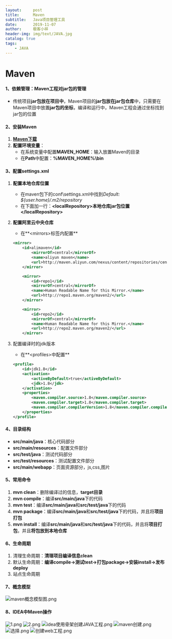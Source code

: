 ```yaml
---
layout:     post                    
title:      Maven
subtitle:   Java项目管理工具               
date:       2019-11-07               
author:     极客小祥                      
header-img: img/text/JAVA.jpg   
catalog: true                        
tags: 
    - JAVA
---
```


# Maven
#### 1、**依赖管理**：Maven工程对jar包的管理
* 传统项目**jar包放在项目中**，Maven项目的**jar包放在jar包仓库**中，只需要在Maven项目中放置**jar包的坐标**，编译和运行中，Maven工程会通过坐标找到jar包的位置

#### 2、安装Maven
1. **[Maven下载](http://mirrors.gigenet.com/apache/maven/maven-3/3.6.2/binaries/apache-maven-3.6.2-bin.zip)**
2. **配置环境变量**：
    * 在系统变量中配置**MAVEN_HOME**：输入放置Maven的目录
    * 在**Path**中配置：**%MAVEN_HOME%\bin**

#### 3、配置settings.xml
1. **配置本地仓库位置**
    * 在maven包下的conf\settings.xml中找到*Default: ${user.home}/.m2/repository*
    * 在下面加一行：**\<localRepository\>本地仓库jar包位置\</localRepository\>**
2. **配置阿里云中央仓库**
    * 在**\<mirrors\>标签内配置**

    ```xml
    <mirror>
        <id>alimaven</id>
            <mirrorOf>central</mirrorOf>
            <name>aliyun maven</name>
            <url>http://maven.aliyun.com/nexus/content/repositories/central/</url>
        </mirror>
    
        <mirror>
            <id>repo1</id>
            <mirrorOf>central</mirrorOf>
            <name>Human Readable Name for this Mirror.</name>
            <url>http://repo1.maven.org/maven2/</url>
        </mirror>
    
        <mirror>
            <id>repo2</id>
            <mirrorOf>central</mirrorOf>
            <name>Human Readable Name for this Mirror.</name>
            <url>http://repo2.maven.org/maven2/</url>
        </mirror>
    ```
    
3. 配置编译时的jdk版本
    * 在**\<profiles\>中配置**

    ```xml
    <profile>
        <id>jdk1.8</id>    
        <activation>   
            <activeByDefault>true</activeByDefault>    
            <jdk>1.8</jdk>   
        </activation>    
        <properties>   
            <maven.compiler.source>1.8</maven.compiler.source>    
            <maven.compiler.target>1.8</maven.compiler.target>    
            <maven.compiler.compilerVersion>1.8</maven.compiler.compilerVersion>   
        </properties> 
    </profile>
    ```

#### 4、目录结构
* **src/main/java**：核心代码部分
* **src/main/resources**：配置文件部分
* **src/test/java**：测试代码部分
* **src/test/resources**：测试配置文件部分
* **src/main/webapp**：页面资源部分，js,css,图片

#### 5、常用命令
1. **mvn clean**：删除编译过的信息，**target目录**
2. **mvn compile**：编译**src/main/java**下的代码
3. **mvn test**：编译**src/main/java**和**src/test/java**下的代码
4. **mvn package**：编译**src/main/java**和**src/test/java**下的代码，并且将**项目打包**
5. **mvn install**：编译**src/main/java**和**src/test/java**下的代码，并且将**项目打包**，并且**将包放到本地仓库**

#### 6、生命周期
1. 清理生命周期：**清理项目编译信息clean**
2. 默认生命周期：**编译compile->测试test->打包package->安装install->发布deploy**
3. 站点生命周期

#### 7、概念模型
![maven概念模型图.png](https://i.loli.net/2019/11/09/sovfpTSyXQL5YhK.png)

#### 8、IDEA中Maven操作
![1.png](https://i.loli.net/2019/11/09/NMxfhqlKcozAnGL.png)
![2.png](https://i.loli.net/2019/11/09/bJn1yIfDQk5ljCT.png)
![idea使用骨架创建JAVA工程.png](https://i.loli.net/2019/11/09/sUMf1ZIry5kJx7a.png)
![maven创建.png](https://i.loli.net/2019/11/09/3rXENRHATFqvbYM.png)
![选择.png](https://i.loli.net/2019/11/09/txVmyJXReQ87rbW.png)
![创建web工程.png](https://i.loli.net/2019/11/09/Na3JPhEt7efkgBS.png)
